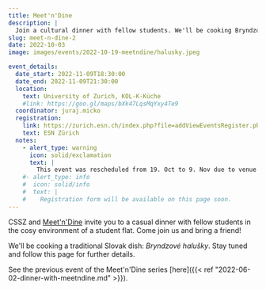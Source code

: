```yaml
---
title: Meet'n'Dine
description: |
  Join a cultural dinner with fellow students. We'll be cooking Bryndzové halušky, a traditional Slovak dish.
slug: meet-n-dine-2
date: 2022-10-03
image: images/events/2022-10-19-meetndine/halusky.jpeg

event_details:
  date_start: 2022-11-09T18:30:00
  date_end: 2022-11-09T21:30:00
  location:
    text: University of Zurich, KOL-K-Küche
    #link: https://goo.gl/maps/bXk47LqsMqYxy4Te9
  coordinator: juraj.micko
  registration:
    link: https://zurich.esn.ch/index.php?file=addViewEventsRegister.php&evId=2642
    text: ESN Zürich
  notes:
    - alert_type: warning
      icon: solid/exclamation
      text: |
        This event was rescheduled from 19. Oct to 9. Nov due to venue availability.
    #- alert_type: info
    #  icon: solid/info
    #  text: |
    #    Registration form will be available on this page soon.
---
```


CSSZ and [Meet'n'Dine](https://www.notion.so/jjurm/Meet-n-Dine-c0d588aaa93046fe9724599c9ee62976) invite you to a casual dinner with fellow students in the cosy environment of a student flat. Come join us and bring a friend!

We'll be cooking a traditional Slovak dish: _Bryndzové halušky_. Stay tuned and follow this page for further details.

See the previous event of the Meet'n'Dine series [here]({{< ref "2022-06-02-dinner-with-meetndine.md" >}}).
